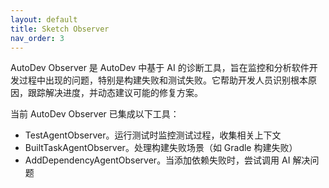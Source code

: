 ```yaml
---
layout: default
title: Sketch Observer
nav_order: 3
---
```


AutoDev Observer 是 AutoDev 中基于 AI 的诊断工具，旨在监控和分析软件开发过程中出现的问题，特别是构建失败和测试失败。它帮助开发人员识别根本原因，跟踪解决进度，并动态建议可能的修复方案。

当前 AutoDev Observer 已集成以下工具：

- TestAgentObserver。运行测试时监控测试过程，收集相关上下文
- BuiltTaskAgentObserver。处理构建失败场景（如 Gradle 构建失败）
- AddDependencyAgentObserver。当添加依赖失败时，尝试调用 AI 解决问题
